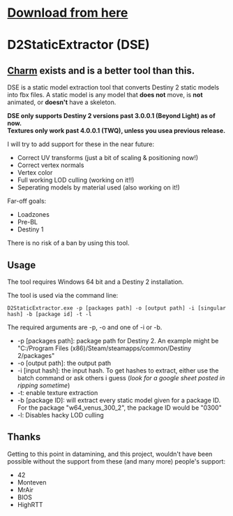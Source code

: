 # [Download from here](https://github.com/nblockbuster/D2StaticExtractor/releases)
# D2StaticExtractor (DSE)
## [Charm](https://github.com/MontagueM/Charm) exists and is a better tool than this.
DSE is a static model extraction tool that converts Destiny 2 static models into fbx files. A static model is any model that **does not** move, is **not** animated, or **doesn't** have a skeleton.  

**DSE only supports Destiny 2 versions past 3.0.0.1 (Beyond Light) as of now.**   
**Textures only work past 4.0.0.1 (TWQ), unless you usea previous release.**

I will try to add support for these in the near future:
- Correct UV transforms (just a bit of scaling & positioning now!) 
- Correct vertex normals
- Vertex color
- Full working LOD culling (working on it!!)
- Seperating models by material used (also working on it!)  

Far-off goals:
- Loadzones
- Pre-BL
- Destiny 1  


There is no risk of a ban by using this tool.  

## Usage

The tool requires Windows 64 bit and a Destiny 2 installation.  

The tool is used via the command line:

`D2StaticExtractor.exe -p [packages path] -o [output path] -i [singular hash] -b [package id] -t -l`

The required arguments are -p, -o and one of -i or -b.
- -p \[packages path]: package path for Destiny 2. An example might be "C:/Program Files (x86)/Steam/steamapps/common/Destiny 2/packages"
- -o \[output path]: the output path
- -i \[input hash]: the input hash. To get hashes to extract, either use the batch command or ask others i guess (*look for a google sheet posted in ripping sometime*)
- -t: enable texture extraction
- -b \[package ID]: will extract every static model given for a package ID. For the package "w64_venus_300_2", the package ID would be "0300"
- -l: Disables hacky LOD culling  

## Thanks
Getting to this point in datamining, and this project, wouldn't have been possible without the support from these (and many more) people's support:
- 42
- Monteven
- MrAir
- BIOS
- HighRTT
